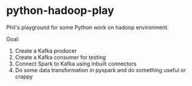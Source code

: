 # python-hadoop-play
Phil's playground for some Python work on hadoop environment.

Goal:
1. Create a Kafka producer
2. Create a Kafka consumer for testing
3. Connect Spark to Kafka using inbuilt connectors
4. Do some data transformation in pyspark and do something useful or crappy 

